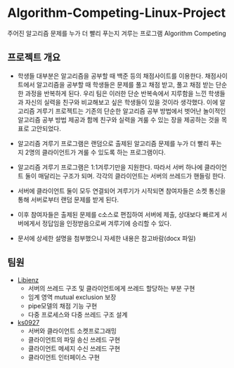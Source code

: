 # Algorithm-Competing-Linux-Project
주어진 알고리즘 문제를 누가 더 빨리 푸는지 겨루는 프로그램 Algorithm Competing
## 프로젝트 개요

- 학생들 대부분은 알고리즘을 공부할 때 백준 등의 채점사이트를 이용한다. 채점사이트에서 알고리즘을 공부할 때 학생들은 문제를 풀고 채점 받고, 풀고 채점 받는 단순한 과정을 반복하게 된다. 우리 팀은 이러한 단순 반복속에서 지루함을 느낀 학생들과 자신의 실력을 친구와 비교해보고 싶은 학생들이 있을 것이라 생각했다.
이에 알고리즘 겨루기 프로젝트는 기존의 단순한 알고리즘 공부 방법에서 벗어난 놀이적인 알고리즘 공부 방법 제공과 함께 친구와 실력을 겨룰 수 있는 장을 제공하는 것을 목표로 고안되었다. 

- 알고리즘 겨루기 프로그램은 랜덤으로 출제된 알고리즘 문제를 누가 더 빨리 푸는 지 2명의 클라이언트가 겨룰 수 있도록 하는 프로그램이다.

- 알고리즘 겨루기 프로그램은 1:1겨루기만을 지원한다. 따라서 서버 하나에 클라이언트 둘이 매달리는 구조가 되며. 각각의 클라이언트는 서버의 쓰레드가 핸들링 한다.

- 서버에 클라이언트 둘이 모두 연결되어 겨루기가 시작되면 참여자들은 소켓 통신을 통해 서버로부터 랜덤 문제를 받게 된다.

- 이후 참여자들은 출제된 문제를 c소스로 편집하여 서버에 제출, 상대보다 빠르게 서버에게서 정답임을 인정받음으로써 겨루기에 승리할 수 있다. 

- 문서에 상세한 설명을 첨부했으니 자세한 내용은 참고바람(docx 파일)
  





## 팀원

- [Libienz](https://github.com/Libienz) 
  - 서버의 쓰레드 구조 및 클라이언트에게 쓰레드 할당하는 부분 구현
  - 임계 영역 mutual exclusion 보장
  - pipe모델의 채점 기능 구현
  - 다중 프로세스와 다중 쓰레드 구조 설계
- [ks0927](https://github.com/ks0927)
  - 서버와 클라이언트 소켓프로그래밍 
  - 클라이언트의 파일 송신 쓰레드 구현
  - 클라이언트 메세지 수신 쓰레드 구현
  - 클라이언트 인터페이스 구현 

